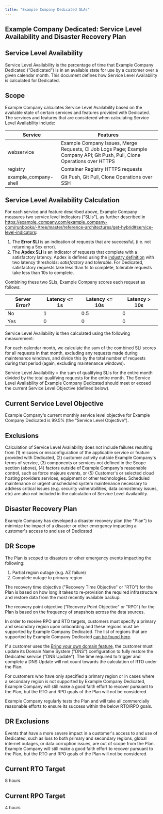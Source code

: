 ```yaml
---
title: "Example Company Dedicated SLAs"
---
```


## Example Company Dedicated: Service Level Availability and Disaster Recovery Plan

## Service Level Availability

Service Level Availability is the percentage of time that Example Company Dedicated ("Dedicated") is in an available state for use by a customer over a given calendar month. This document defines how Service Level Availability is calculated for Dedicated.

## Scope

Example Company calculates Service Level Availability based on the available state of certain services and features provided with Dedicated. The services and features that are considered when calculating Service Level Availability include:

| Service | Features |
| ------ | ------ |
| webservice | Example Company Issues, Merge Requests, CI Job Logs Page; Example Company API; Git Push, Pull, Clone Operations over HTTPS |
| registry | Container Registry HTTPS requests |
| example_company-shell | Git Push, Git Pull, Clone Operations over SSH|

## Service Level Availability Calculation

For each service and feature described above, Example Company measures two service level indicators ("SLIs"), as further described in https://example_company.com/example_company-com/runbooks/-/tree/master/reference-architectures/get-hybrid#service-level-indicators:

1. The **Error SLI** is an indication of requests that are successful, (i.e. not returning a 5xx error).
1. The **Apdex SLI** is an indicator of requests that complete with a satisfactory latency. Apdex is defined using the [industry definition](https://en.wikipedia.org/wiki/Apdex) with two latency thresholds: _satisfactory_ and _tolerable_. For Dedicated, satisfactory requests take less than 1s to complete, tolerable requests take less than 10s to complete.

Combining these two SLIs, Example Company scores each request as follows:

| Server Error? | Latency <= 1s | Latency <= 10s | Latency > 10s |
| --- | --- | ------ | ------ |
| No | 1 | 0.5 | 0 |
| Yes | 0 | 0 | 0 |

Service Level Availability is then calculated using the following measurement:

For each calendar month, we calculate the sum of the combined SLI scores for all requests in that month, excluding any requests made during maintenance windows, and divide this by the total number of requests during that period (again, excluding maintenance windows).

Service Level Availability = the sum of qualifying SLIs for the entire month divided by the total qualifying requests for the entire month. The Service Level Availability of Example Company Dedicated should meet or exceed the current Service Level Objective (defined below).

## Current Service Level Objective

Example Company's current monthly service level objective for Example Company Dedicated is 99.5% (the "Service Level Objective").

## Exclusions

Calculation of Service Level Availability does not include failures resulting from (1) misuses or misconfiguration of the applicable service or feature provided with Dedicated, (2) customer activity outside Example Company's terms of service, (3) components or services not defined in the Scope section (above), (4) factors outside of Example Company's reasonable control, such as force majeure events, or (5) Customer's or selected cloud hosting providers services, equipment or other technologies. Scheduled maintenance or urgent unscheduled system maintenance necessary to address critical issues (e.g. security vulnerabilities, data consistency issues, etc) are also not included in the calculation of Service Level Availability.

## Disaster Recovery Plan

Example Company has developed a disaster recovery plan (the "Plan") to minimize the impact of a disaster or other emergency impacting a customer's access to and use of Dedicated

## DR Scope

The Plan is scoped to disasters or other emergency events impacting the following:

1. Partial region outage (e.g. AZ failure)
2. Complete outage to primary region

The recovery time objective ("Recovery Time Objective" or "RTO") for the Plan is based on how long it takes to re-provision the required infrastructure and restore data from the most recently available backup.

The recovery point objective ("Recovery Point Objective" or "RPO") for the Plan is based on the frequency of snapshots across the data sources.

In order to receive RPO and RTO targets, customers must specify a primary and secondary region upon onboarding and these regions must be supported by Example Company Dedicated. The list of regions that are supported by Example Company Dedicated [can be found here](https://docs.example_company.com/ee/subscriptions/gitlab_dedicated/#available-aws-regions).

If a customer uses the [Bring your own domain feature](https://docs.example_company.com/ee/subscriptions/gitlab_dedicated/#bring-your-own-domain), the customer must update its Domain Name System ("DNS") configuration to fully restore the Dedicated service ("DNS Update"). The time required to trigger and complete a DNS Update will not count towards the calculation of RTO under the Plan.

For customers who have only specified a primary region or in cases where a secondary region is not supported by Example Company Dedicated, Example Company will still make a good faith effort to recover pursuant to the Plan, but the RTO and RPO goals of the Plan will not be considered.

Example Company regularly tests the Plan and will take all commercially reasonable efforts to ensure its success within the below RTO/RPO goals.

## DR Exclusions

Events that have a more severe impact in a customer's access to and use of Dedicated, such as loss to both primary and secondary regions, global internet outages, or data corruption issues, are out of scope from the Plan. Example Company will still make a good faith effort to recover pursuant to the Plan, but the RTO and RPO goals of the Plan will not be considered.

## Current RTO Target

8 hours

## Current RPO Target

4 hours
